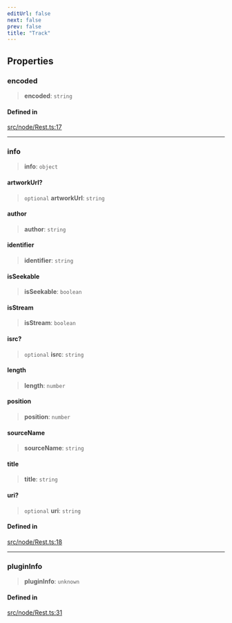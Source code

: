 ```yaml
---
editUrl: false
next: false
prev: false
title: "Track"
---
```


## Properties

### encoded

> **encoded**: `string`

#### Defined in

[src/node/Rest.ts:17](https://github.com/shipgirlproject/shoukaku/blob/f3e4f8953c070c0cdfec493d072e6a22e3555895/src/node/Rest.ts#L17)

***

### info

> **info**: `object`

#### artworkUrl?

> `optional` **artworkUrl**: `string`

#### author

> **author**: `string`

#### identifier

> **identifier**: `string`

#### isSeekable

> **isSeekable**: `boolean`

#### isStream

> **isStream**: `boolean`

#### isrc?

> `optional` **isrc**: `string`

#### length

> **length**: `number`

#### position

> **position**: `number`

#### sourceName

> **sourceName**: `string`

#### title

> **title**: `string`

#### uri?

> `optional` **uri**: `string`

#### Defined in

[src/node/Rest.ts:18](https://github.com/shipgirlproject/shoukaku/blob/f3e4f8953c070c0cdfec493d072e6a22e3555895/src/node/Rest.ts#L18)

***

### pluginInfo

> **pluginInfo**: `unknown`

#### Defined in

[src/node/Rest.ts:31](https://github.com/shipgirlproject/shoukaku/blob/f3e4f8953c070c0cdfec493d072e6a22e3555895/src/node/Rest.ts#L31)
